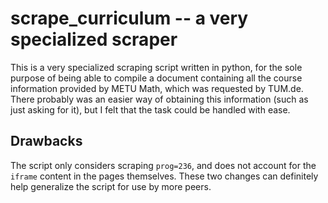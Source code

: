 # scrape_curriculum -- a very specialized scraper
This is a very specialized scraping script written in python, for the sole purpose of being able to compile a document containing all the course information provided by METU Math, which was requested by TUM.de. There probably was an easier way of obtaining this information (such as just asking for it), but I felt that the task could be handled with ease.

## Drawbacks
The script only considers scraping `prog=236`, and does not account for the `iframe` content in the pages themselves. These two changes can definitely help generalize the script for use by more peers.
